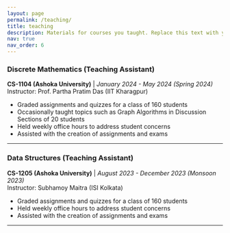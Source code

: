 ```yaml
---
layout: page
permalink: /teaching/
title: teaching
description: Materials for courses you taught. Replace this text with your description.
nav: true
nav_order: 6
---
```


### Discrete Mathematics (Teaching Assistant)

**CS-1104 (Ashoka University)** | _January 2024 - May 2024 (Spring 2024)_    
Instructor: Prof. Partha Pratim Das (IIT Kharagpur)
- Graded assignments and quizzes for a class of 160 students
- Occasionally taught topics such as Graph Algorithms in Discussion Sections of 20 students
- Held weekly office hours to address student concerns
- Assisted with the creation of assignments and exams
----

### Data Structures (Teaching Assistant)
**CS-1205 (Ashoka University)** | _August 2023 - December 2023 (Monsoon 2023)_    
Instructor: Subhamoy Maitra (ISI Kolkata)
- Graded assignments and quizzes for a class of 160 students
- Held weekly office hours to address student concerns
- Assisted with the creation of assignments and exams

----
